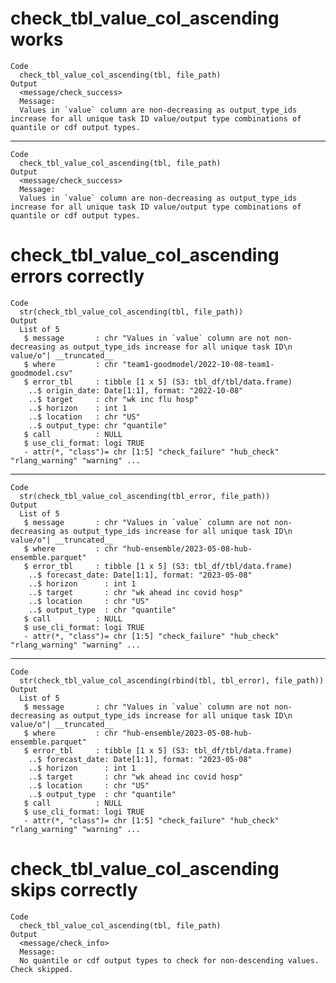 # check_tbl_value_col_ascending works

    Code
      check_tbl_value_col_ascending(tbl, file_path)
    Output
      <message/check_success>
      Message:
      Values in `value` column are non-decreasing as output_type_ids increase for all unique task ID value/output type combinations of quantile or cdf output types.

---

    Code
      check_tbl_value_col_ascending(tbl, file_path)
    Output
      <message/check_success>
      Message:
      Values in `value` column are non-decreasing as output_type_ids increase for all unique task ID value/output type combinations of quantile or cdf output types.

# check_tbl_value_col_ascending errors correctly

    Code
      str(check_tbl_value_col_ascending(tbl, file_path))
    Output
      List of 5
       $ message       : chr "Values in `value` column are not non-decreasing as output_type_ids increase for all unique task ID\n    value/o"| __truncated__
       $ where         : chr "team1-goodmodel/2022-10-08-team1-goodmodel.csv"
       $ error_tbl     : tibble [1 x 5] (S3: tbl_df/tbl/data.frame)
        ..$ origin_date: Date[1:1], format: "2022-10-08"
        ..$ target     : chr "wk inc flu hosp"
        ..$ horizon    : int 1
        ..$ location   : chr "US"
        ..$ output_type: chr "quantile"
       $ call          : NULL
       $ use_cli_format: logi TRUE
       - attr(*, "class")= chr [1:5] "check_failure" "hub_check" "rlang_warning" "warning" ...

---

    Code
      str(check_tbl_value_col_ascending(tbl_error, file_path))
    Output
      List of 5
       $ message       : chr "Values in `value` column are not non-decreasing as output_type_ids increase for all unique task ID\n    value/o"| __truncated__
       $ where         : chr "hub-ensemble/2023-05-08-hub-ensemble.parquet"
       $ error_tbl     : tibble [1 x 5] (S3: tbl_df/tbl/data.frame)
        ..$ forecast_date: Date[1:1], format: "2023-05-08"
        ..$ horizon      : int 1
        ..$ target       : chr "wk ahead inc covid hosp"
        ..$ location     : chr "US"
        ..$ output_type  : chr "quantile"
       $ call          : NULL
       $ use_cli_format: logi TRUE
       - attr(*, "class")= chr [1:5] "check_failure" "hub_check" "rlang_warning" "warning" ...

---

    Code
      str(check_tbl_value_col_ascending(rbind(tbl, tbl_error), file_path))
    Output
      List of 5
       $ message       : chr "Values in `value` column are not non-decreasing as output_type_ids increase for all unique task ID\n    value/o"| __truncated__
       $ where         : chr "hub-ensemble/2023-05-08-hub-ensemble.parquet"
       $ error_tbl     : tibble [1 x 5] (S3: tbl_df/tbl/data.frame)
        ..$ forecast_date: Date[1:1], format: "2023-05-08"
        ..$ horizon      : int 1
        ..$ target       : chr "wk ahead inc covid hosp"
        ..$ location     : chr "US"
        ..$ output_type  : chr "quantile"
       $ call          : NULL
       $ use_cli_format: logi TRUE
       - attr(*, "class")= chr [1:5] "check_failure" "hub_check" "rlang_warning" "warning" ...

# check_tbl_value_col_ascending skips correctly

    Code
      check_tbl_value_col_ascending(tbl, file_path)
    Output
      <message/check_info>
      Message:
      No quantile or cdf output types to check for non-descending values. Check skipped.

